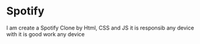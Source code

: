 # Spotify
I am create a Spotify Clone by Html, CSS and JS
it is responsib any device with it is good work
any device

